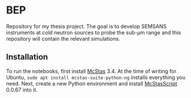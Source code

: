 # BEP

Repository for my thesis project. The goal is to develop SEMSANS instruments at cold neutron sources to probe the sub-$\mu$m range and this repository will contain the relevant simulations.

## Installation

To run the notebooks, first install [McStas](https://www.mcstas.org/) 3.4. At the time of writing for Ubuntu, `sudo apt install mcstas-suite-python-ng` installs everything you need. Next, create a new Python environment and install [McStasScript](https://pypi.org/project/McStasScript/) 0.0.67 into it.
